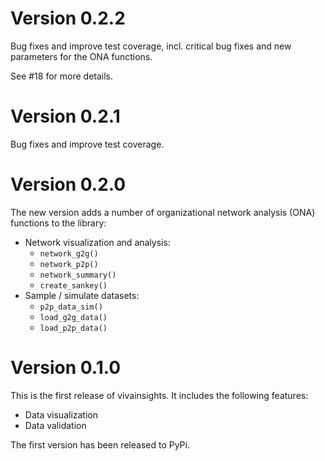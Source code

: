 # Version 0.2.2

Bug fixes and improve test coverage, incl. critical bug fixes and new parameters for the ONA functions. 

See #18 for more details.

# Version 0.2.1

Bug fixes and improve test coverage.

# Version 0.2.0

The new version adds a number of organizational network analysis (ONA) functions to the library: 

- Network visualization and analysis:
    - `network_g2g()`
    - `network_p2p()`
    - `network_summary()`
    - `create_sankey()`
- Sample / simulate datasets: 
    - `p2p_data_sim()`
    - `load_g2g_data()`
    - `load_p2p_data()`

# Version 0.1.0

This is the first release of vivainsights. It includes the following features:

- Data visualization
- Data validation

The first version has been released to PyPi. 